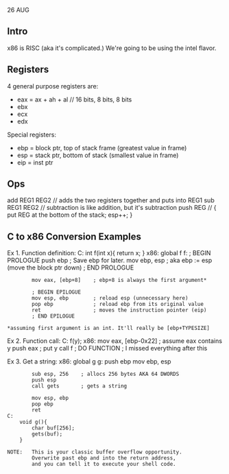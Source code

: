 26 AUG

Intro
-----

x86 is RISC (aka it's complicated.)
We're going to be using the intel flavor.

Registers
---------

4 general purpose registers are:
- eax = ax + ah + al // 16 bits, 8 bits, 8 bits
- ebx
- ecx
- edx

Special registers:
- ebp = block ptr, top of stack frame (greatest value in frame)
- esp = stack ptr, bottom of stack (smallest value in frame)
- eip = inst ptr

Ops
---

add REG1 REG2 // adds the two registers together and puts into REG1
sub REG1 REG2 // subtraction is like addition, but it's subtraction
push REG // { put REG at the bottom of the stack; esp++; }

C to x86 Conversion Examples
----------------------------

Ex 1. Function definition:
    C:
        int f(int x){
            return x;
        }
    x86:
        global f
        f:
            ; BEGIN PROLOGUE
            push ebp            ; Save ebp for later.
            mov ebp, esp        ; aka ebp := esp (move the block ptr down)
            ; END PROLOGUE

            mov eax, [ebp+8]    ; ebp+8 is always the first argument*

            ; BEGIN EPILOGUE
            mov esp, ebp        ; reload esp (unnecessary here)
            pop ebp             ; reload ebp from its original value
            ret                 ; moves the instruction pointer (eip)
            ; END EPILOGUE

    *assuming first argument is an int. It'll really be [ebp+TYPESIZE]

Ex 2. Function call:
    C:
        f(y);
    x86:
        mov eax, [ebp-0x22] ; assume eax contains y
        push eax            ; put y 
        call f
        ; DO FUNCTION
        ; I missed everything after this

Ex 3. Get a string:
    x86:
        global g
        g:
            push ebp
            mov ebp, esp

            sub esp, 256    ; allocs 256 bytes AKA 64 DWORDS
            push esp
            call gets       ; gets a string

            mov esp, ebp
            pop ebp
            ret
    C:
        void g(){
            char buf[256];
            gets(buf);
        }

    NOTE:   This is your classic buffer overflow opportunity.
            Overwrite past ebp and into the return address,
            and you can tell it to execute your shell code.
